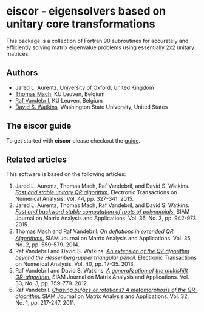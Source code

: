 # eiscor - eigensolvers based on unitary core transformations #
This package is a collection of Fortran 90 subroutines for accurately 
and efficiently solving matrix eigenvalue problems using essentially 2x2 
unitary matrices.

## Authors ##
- [Jared L. Aurentz](https://www.icmat.es/jared.aurentz), 
University of Oxford, United Kingdom
- [Thomas Mach](https://sst.nu.edu.kz/thomas-mach/), 
KU Leuven, Belgium
- [Raf Vandebril](http://people.cs.kuleuven.be/~raf.vandebril/), 
KU Leuven, Belgium
- [David S. Watkins](http://www.math.wsu.edu/faculty/watkins/), 
Washington State University, United States

## The eiscor guide ##
To get started with __eiscor__ please checkout the [guide](https://github.com/eiscor/eiscor/blob/master/docs/GUIDE.md).

## Related articles ##
This software is based on the following articles:

 1. Jared L. Aurentz, Thomas Mach, Raf Vandebril, and David S. Watkins. 
[_Fast and stable unitary QR algorithm._](http://etna.mcs.kent.edu/volumes/2011-2020/vol44/abstract.php?vol=44&pages=327-341) 
Electronic Transactions on Numerical Analysis. Vol. 44, pp. 327-341. 2015.
 2. Jared L. Aurentz, Thomas Mach, Raf Vandebril, and David S. Watkins. 
[_Fast and backward stable computation of roots of polynomials._](http://epubs.siam.org/doi/10.1137/140983434) 
SIAM Journal on Matrix Analysis and Applications. Vol. 36, No. 3, pp. 
942-973. 2015.
 3. Thomas Mach and Raf Vandebril. [_On deﬂations in extended QR Algorithms._](http://epubs.siam.org/doi/abs/10.1137/130935665) SIAM Journal on Matrix 
Analysis and Applications. Vol. 35, No. 2, pp. 559–579. 2014. 
 4. Raf Vandebril and David S. Watkins. [_An extension of the QZ algorithm 
beyond the Hessenberg-upper triangular pencil._](http://etna.mcs.kent.edu/volumes/2011-2020/vol40/abstract.php?vol=40&pages=17-35) Electronic 
Transactions on Numerical Analysis. Vol. 40, pp. 17-35. 2013.
 5. Raf Vandebril and David S. Watkins. [_A generalization of the 
multishift QR-algorithm._](http://epubs.siam.org/doi/abs/10.1137/11085219X) 
SIAM Journal on Matrix Analysis and Applications. Vol. 33, No. 3, 
pp. 759-779. 2012.
 6. Raf Vandebril. [_Chasing bulges or rotations? A metamorphosis of the 
QR-algorithm._](http://epubs.siam.org/doi/abs/10.1137/100809167) SIAM Journal 
on Matrix Analysis and Applications. Vol. 32, No. 1, pp. 217-247. 2011.

